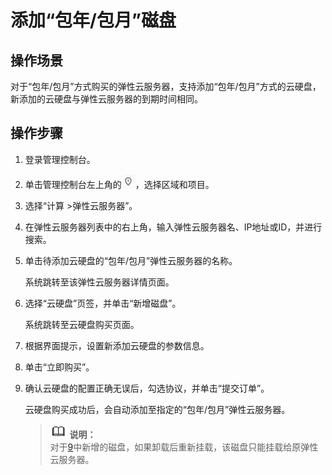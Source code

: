 # 添加“包年/包月”磁盘<a name="ZH-CN_TOPIC_0093492523"></a>

## 操作场景<a name="section10310145315202"></a>

对于“包年/包月”方式购买的弹性云服务器，支持添加“包年/包月”方式的云硬盘，新添加的云硬盘与弹性云服务器的到期时间相同。

## 操作步骤<a name="section953014616212"></a>

1.  登录管理控制台。
2.  单击管理控制台左上角的![](figures/icon-region.png)，选择区域和项目。
3.  选择“计算 \>弹性云服务器”。
4.  在弹性云服务器列表中的右上角，输入弹性云服务器名、IP地址或ID，并进行搜索。
5.  单击待添加云硬盘的“包年/包月”弹性云服务器的名称。

    系统跳转至该弹性云服务器详情页面。

6.  选择“云硬盘”页签，并单击“新增磁盘”。

    系统跳转至云硬盘购买页面。

7.  根据界面提示，设置新添加云硬盘的参数信息。
8.  单击“立即购买”。
9.  <a name="li1314575918314"></a>确认云硬盘的配置正确无误后，勾选协议，并单击“提交订单”。

    云硬盘购买成功后，会自动添加至指定的“包年/包月”弹性云服务器。

    >![](public_sys-resources/icon-note.gif) **说明：**   
    >对于[9](#li1314575918314)中新增的磁盘，如果卸载后重新挂载，该磁盘只能挂载给原弹性云服务器。  


